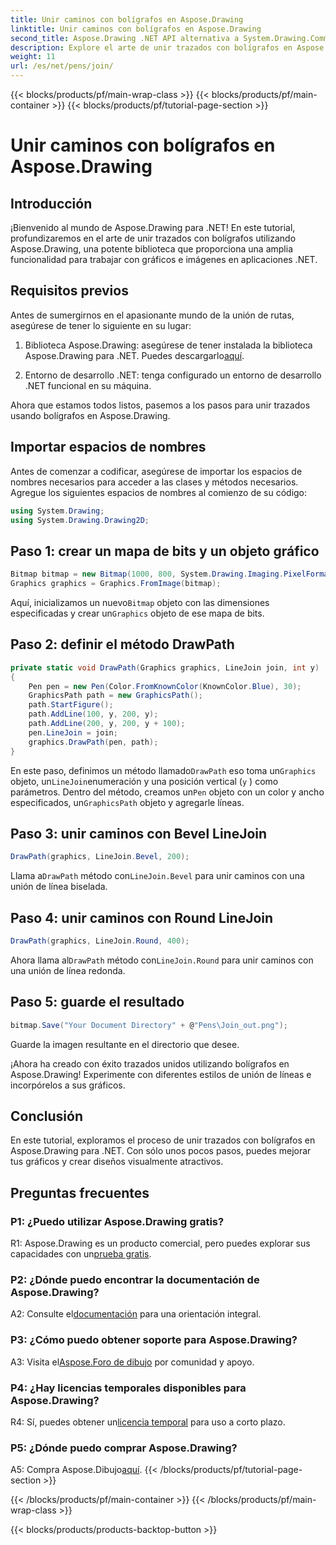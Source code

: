 ```yaml
---
title: Unir caminos con bolígrafos en Aspose.Drawing
linktitle: Unir caminos con bolígrafos en Aspose.Drawing
second_title: Aspose.Drawing .NET API alternativa a System.Drawing.Common
description: Explore el arte de unir trazados con bolígrafos en Aspose.Drawing para .NET. Cree gráficos impresionantes con las opciones de LineJoin.
weight: 11
url: /es/net/pens/join/
---
```


{{< blocks/products/pf/main-wrap-class >}}
{{< blocks/products/pf/main-container >}}
{{< blocks/products/pf/tutorial-page-section >}}

# Unir caminos con bolígrafos en Aspose.Drawing

## Introducción

¡Bienvenido al mundo de Aspose.Drawing para .NET! En este tutorial, profundizaremos en el arte de unir trazados con bolígrafos utilizando Aspose.Drawing, una potente biblioteca que proporciona una amplia funcionalidad para trabajar con gráficos e imágenes en aplicaciones .NET.

## Requisitos previos

Antes de sumergirnos en el apasionante mundo de la unión de rutas, asegúrese de tener lo siguiente en su lugar:

1.  Biblioteca Aspose.Drawing: asegúrese de tener instalada la biblioteca Aspose.Drawing para .NET. Puedes descargarlo[aquí](https://releases.aspose.com/drawing/net/).

2. Entorno de desarrollo .NET: tenga configurado un entorno de desarrollo .NET funcional en su máquina.

Ahora que estamos todos listos, pasemos a los pasos para unir trazados usando bolígrafos en Aspose.Drawing.

## Importar espacios de nombres

Antes de comenzar a codificar, asegúrese de importar los espacios de nombres necesarios para acceder a las clases y métodos necesarios. Agregue los siguientes espacios de nombres al comienzo de su código:

```csharp
using System.Drawing;
using System.Drawing.Drawing2D;
```

## Paso 1: crear un mapa de bits y un objeto gráfico

```csharp
Bitmap bitmap = new Bitmap(1000, 800, System.Drawing.Imaging.PixelFormat.Format32bppPArgb);
Graphics graphics = Graphics.FromImage(bitmap);
```

 Aquí, inicializamos un nuevo`Bitmap` objeto con las dimensiones especificadas y crear un`Graphics` objeto de ese mapa de bits.

## Paso 2: definir el método DrawPath

```csharp
private static void DrawPath(Graphics graphics, LineJoin join, int y)
{
    Pen pen = new Pen(Color.FromKnownColor(KnownColor.Blue), 30);
    GraphicsPath path = new GraphicsPath();
    path.StartFigure();
    path.AddLine(100, y, 200, y);
    path.AddLine(200, y, 200, y + 100);
    pen.LineJoin = join;
    graphics.DrawPath(pen, path);
}
```

 En este paso, definimos un método llamado`DrawPath` eso toma un`Graphics` objeto, un`LineJoin`enumeración y una posición vertical (`y` ) como parámetros. Dentro del método, creamos un`Pen` objeto con un color y ancho especificados, un`GraphicsPath` objeto y agregarle líneas.

## Paso 3: unir caminos con Bevel LineJoin

```csharp
DrawPath(graphics, LineJoin.Bevel, 200);
```

 Llama a`DrawPath` método con`LineJoin.Bevel` para unir caminos con una unión de línea biselada.

## Paso 4: unir caminos con Round LineJoin

```csharp
DrawPath(graphics, LineJoin.Round, 400);
```

 Ahora llama al`DrawPath` método con`LineJoin.Round` para unir caminos con una unión de línea redonda.

## Paso 5: guarde el resultado

```csharp
bitmap.Save("Your Document Directory" + @"Pens\Join_out.png");
```

Guarde la imagen resultante en el directorio que desee.

¡Ahora ha creado con éxito trazados unidos utilizando bolígrafos en Aspose.Drawing! Experimente con diferentes estilos de unión de líneas e incorpórelos a sus gráficos.

## Conclusión

En este tutorial, exploramos el proceso de unir trazados con bolígrafos en Aspose.Drawing para .NET. Con sólo unos pocos pasos, puedes mejorar tus gráficos y crear diseños visualmente atractivos.

## Preguntas frecuentes

### P1: ¿Puedo utilizar Aspose.Drawing gratis?

 R1: Aspose.Drawing es un producto comercial, pero puedes explorar sus capacidades con un[prueba gratis](https://releases.aspose.com/).

### P2: ¿Dónde puedo encontrar la documentación de Aspose.Drawing?

 A2: Consulte el[documentación](https://reference.aspose.com/drawing/net/) para una orientación integral.

### P3: ¿Cómo puedo obtener soporte para Aspose.Drawing?

 A3: Visita el[Aspose.Foro de dibujo](https://forum.aspose.com/c/diagram/17) por comunidad y apoyo.

### P4: ¿Hay licencias temporales disponibles para Aspose.Drawing?

 R4: Sí, puedes obtener un[licencia temporal](https://purchase.aspose.com/temporary-license/) para uso a corto plazo.

### P5: ¿Dónde puedo comprar Aspose.Drawing?

 A5: Compra Aspose.Dibujo[aquí](https://purchase.aspose.com/buy).
{{< /blocks/products/pf/tutorial-page-section >}}

{{< /blocks/products/pf/main-container >}}
{{< /blocks/products/pf/main-wrap-class >}}

{{< blocks/products/products-backtop-button >}}
